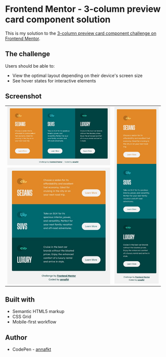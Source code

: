 # Frontend Mentor - 3-column preview card component solution

This is my solution to the [3-column preview card component challenge on Frontend Mentor](https://www.frontendmentor.io/challenges/3column-preview-card-component-pH92eAR2-).

## The challenge

Users should be able to:

- View the optimal layout depending on their device's screen size
- See hover states for interactive elements

## Screenshot

<table>
  <tr>
    <td><img src="screenshot-desktop.jpg" alt="Screenshot of the desktop layout"></td>
    <td rowspan="2"><img src="screenshot-mobile.jpg" alt="Screenshot of the mobile layout"></td>
  </tr>
  <tr>
    <td><img src="screenshot-tablet.jpg" alt="Screenshot of the tablet layout"></td>
  </tr>
</table>

## Built with

- Semantic HTML5 markup
- CSS Grid
- Mobile-first workflow

## Author

- CodePen - [annafkt](https://codepen.io/annafkt)